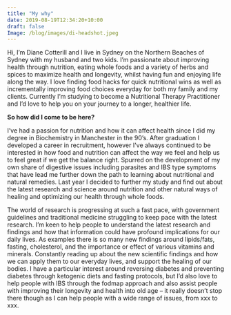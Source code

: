```yaml
---
title: "My why"
date: 2019-08-19T12:34:20+10:00
draft: false
Image: /blog/images/di-headshot.jpeg
---
```


Hi, I’m Diane Cotterill and I live in Sydney on the Northern Beaches of Sydney with my husband and two kids. I’m passionate about improving health through nutrition, eating whole foods and a variety of herbs and spices to maximize health and longevity, whilst having fun and enjoying life along the way. I love finding food hacks for quick nutritional wins as well as incrementally improving food choices everyday for both my family and my clients. Currently I’m studying to become a Nutritional Therapy Practitioner and I’d love to help you on your journey to a longer, healthier life.

__So how did I come to be here?__

 I’ve had a passion for nutrition and how it can affect health since I did my degree in Biochemistry in Manchester in the 90’s. After graduation I developed a career in recruitment, however I've always continued to be interested in how food and nutrition can affect the way we feel and help us to feel great if we get the balance right. Spurred on the development of my own share of digestive issues including parasites and IBS type symptoms that have lead me further down the path to learning about nutritional and natural remedies. Last year I decided to further my study and find out about the latest research and science around nutrition and other natural ways of healing and optimizing our health through whole foods.
 The world of research is progressing at such a fast pace, with government guidelines and traditional medicine struggling to keep pace with the latest research. I’m keen to help people to understand the latest research and findings and how that information could have profound implications for our daily lives. As examples there is so many new findings around lipids/fats, fasting, cholesterol, and the importance or effect of various vitamins and minerals. Constantly reading up about the new scientific findings and how we can apply them to our everyday lives, and support the healing of our bodies. I have a particular interest around reversing diabetes and preventing diabetes through ketogenic diets and fasting protocols, but I’d also love to help people with IBS through the fodmap approach and also assist people with improving their longevity and health into old age – it really doesn’t stop there though as I can help people with a wide range of issues, from xxx to xxx.